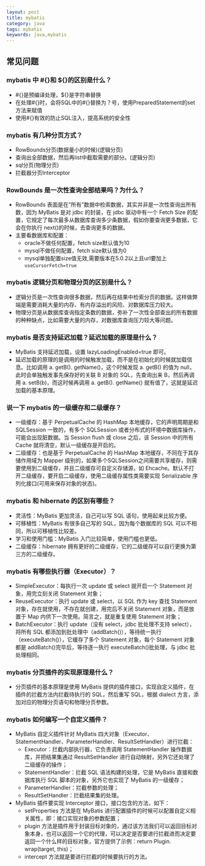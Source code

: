 ```yaml
---
layout: post
title: mybatis
category: java
tags: mybatis
keywords: java,mybatis
---    
```

## 常见问题
### mybatis 中 #{}和 ${}的区别是什么？
* #{}是预编译处理，${}是字符串替换
* 在处理#{}时，会将SQL中的#{}替换为？号，使用PreparedStatement的set方法来赋值
* 使用#{}有效的防止SQL注入，提高系统的安全性

### mybatis 有几种分页方式？
* RowBounds分页(数据量小的时候)(逻辑分页)
* 查询出全部数据，然后再list中截取需要的部分。(逻辑分页)
* sql分页(物理分页)
* 拦截器分页Interceptor

### RowBounds 是一次性查询全部结果吗？为什么？
* RowBounds 表面是在“所有”数据中检索数据，其实并非是一次性查询出所有数，因为 MyBatis 是对 jdbc 的封装，在 jdbc 驱动中有一个 Fetch Size 的配置，它规定了每次最多从数据库查询多少条数据，假如你要查询更多数据，它会在你执行 next()的时候，去查询更多的数据。
* 主要看数据库和配置：
    * oracle不做任何配置，fetch size默认值为10
    * mysql不做任何配置，fetch size默认值为0
    * mysql单独配置size值无效,需要版本在5.0.2以上且url要加上`useCursorFetch=true`

### mybatis 逻辑分页和物理分页的区别是什么？
* 逻辑分页是一次性查询很多数据，然后再在结果中检索分页的数据。这样做弊端是需要消耗大量的内存、有内存溢出的风险、对数据库压力较大。
* 物理分页是从数据库查询指定条数的数据，弥补了一次性全部查出的所有数据的种种缺点，比如需要大量的内存，对数据库查询压力较大等问题。

### mybatis 是否支持延迟加载？延迟加载的原理是什么？
* MyBatis 支持延迟加载，设置 lazyLoadingEnabled=true 即可。
* 延迟加载的原理的是调用的时候触发加载，而不是在初始化的时候就加载信息。比如调用 a. getB(). getName()，这个时候发现 a. getB() 的值为 null，此时会单独触发事先保存好的关联 B 对象的 SQL，先查询出来 B，然后再调用 a. setB(b)，而这时候再调用 a. getB(). getName() 就有值了，这就是延迟加载的基本原理。

### 说一下 mybatis 的一级缓存和二级缓存？
* 一级缓存：基于 PerpetualCache 的 HashMap 本地缓存，它的声明周期是和 SQLSession 一致的，有多个 SQLSession 或者分布式的环境中数据库操作，可能会出现脏数据。当 Session flush 或 close 之后，该 Session 中的所有 Cache 就将清空，默认一级缓存是开启的。
* 二级缓存：也是基于 PerpetualCache 的 HashMap 本地缓存，不同在于其存储作用域为 Mapper 级别的，如果多个SQLSession之间需要共享缓存，则需要使用到二级缓存，并且二级缓存可自定义存储源，如 Ehcache。默认不打开二级缓存，要开启二级缓存，使用二级缓存属性类需要实现 Serializable 序列化接口(可用来保存对象的状态)。

### mybatis 和 hibernate 的区别有哪些？
* 灵活性：MyBatis 更加灵活，自己可以写 SQL 语句，使用起来比较方便。
* 可移植性：MyBatis 有很多自己写的 SQL，因为每个数据库的 SQL 可以不相同，所以可移植性比较差。
* 学习和使用门槛：MyBatis 入门比较简单，使用门槛也更低。
* 二级缓存：hibernate 拥有更好的二级缓存，它的二级缓存可以自行更换为第三方的二级缓存。

### mybatis 有哪些执行器（Executor）？
* SimpleExecutor：每执行一次 update 或 select 就开启一个 Statement 对象，用完立刻关闭 Statement 对象；
* ReuseExecutor：执行 update 或 select，以 SQL 作为 key 查找 Statement 对象，存在就使用，不存在就创建，用完后不关闭 Statement 对象，而是放置于 Map 内供下一次使用。简言之，就是重复使用 Statement 对象；
* BatchExecutor：执行 update（没有 select，jdbc 批处理不支持 select），将所有 SQL 都添加到批处理中（addBatch()），等待统一执行（executeBatch()），它缓存了多个 Statement 对象，每个 Statement 对象都是 addBatch()完毕后，等待逐一执行 executeBatch()批处理，与 jdbc 批处理相同。

### mybatis 分页插件的实现原理是什么？
* 分页插件的基本原理是使用 MyBatis 提供的插件接口，实现自定义插件，在插件的拦截方法内拦截待执行的 SQL，然后重写 SQL，根据 dialect 方言，添加对应的物理分页语句和物理分页参数。

### mybatis 如何编写一个自定义插件？
* MyBatis 自定义插件针对 MyBatis 四大对象（Executor、StatementHandler、ParameterHandler、ResultSetHandler）进行拦截：
    * Executor：拦截内部执行器，它负责调用 StatementHandler 操作数据库，并把结果集通过 ResultSetHandler 进行自动映射，另外它还处理了二级缓存的操作；
    * StatementHandler：拦截 SQL 语法构建的处理，它是 MyBatis 直接和数据库执行 SQL 脚本的对象，另外它也实现了 MyBatis 的一级缓存；
    * ParameterHandler：拦截参数的处理；
    * ResultSetHandler：拦截结果集的处理。
* MyBatis 插件要实现 Interceptor 接口，接口包含的方法，如下：
    * setProperties 方法是在 MyBatis 进行配置插件的时候可以配置自定义相关属性，即：接口实现对象的参数配置；
    * plugin 方法是插件用于封装目标对象的，通过该方法我们可以返回目标对象本身，也可以返回一个它的代理，可以决定是否要进行拦截进而决定要返回一个什么样的目标对象，官方提供了示例：return Plugin. wrap(target, this)；
    * intercept 方法就是要进行拦截的时候要执行的方法。
